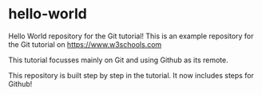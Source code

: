 # hello-world
Hello World repository for the Git tutorial!
This is an example repository for the Git tutorial on https://www.w3schools.com

This tutorial focusses mainly on Git and using Github as its remote.


This repository is built step by step in the tutorial.
It now includes steps for Github!
